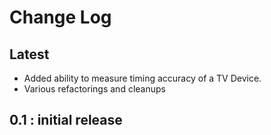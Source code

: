 # Change Log

## Latest

* Added ability to measure timing accuracy of a TV Device.
* Various refactorings and cleanups

## 0.1 : initial release
